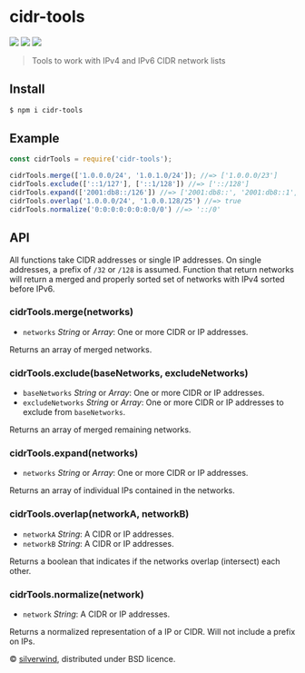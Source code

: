 # cidr-tools
[![](https://img.shields.io/npm/v/cidr-tools.svg?style=flat)](https://www.npmjs.org/package/cidr-tools)
[![](https://img.shields.io/npm/dm/cidr-tools.svg)](https://www.npmjs.org/package/cidr-tools)
[![](https://api.travis-ci.org/silverwind/cidr-tools.svg?style=flat)](https://travis-ci.org/silverwind/cidr-tools)
> Tools to work with IPv4 and IPv6 CIDR network lists

## Install

```bash
$ npm i cidr-tools
```
## Example

```js
const cidrTools = require('cidr-tools');

cidrTools.merge(['1.0.0.0/24', '1.0.1.0/24']); //=> ['1.0.0.0/23']
cidrTools.exclude(['::1/127'], ['::1/128']) //=> ['::/128']
cidrTools.expand(['2001:db8::/126']) //=> ['2001:db8::', '2001:db8::1', '2001:db8::2', '2001:db8::3']
cidrTools.overlap('1.0.0.0/24', '1.0.0.128/25') //=> true
cidrTools.normalize('0:0:0:0:0:0:0:0/0') //=> '::/0'
```

## API

All functions take CIDR addresses or single IP addresses. On single addresses, a prefix of `/32` or `/128` is assumed. Function that return networks will return a merged and properly sorted set of networks with IPv4 sorted before IPv6.

### cidrTools.merge(networks)

- `networks` *String* or *Array*: One or more CIDR or IP addresses.

Returns an array of merged networks.

### cidrTools.exclude(baseNetworks, excludeNetworks)

- `baseNetworks` *String* or *Array*: One or more CIDR or IP addresses.
- `excludeNetworks` *String* or *Array*: One or more CIDR or IP addresses to exclude from `baseNetworks`.

Returns an array of merged remaining networks.

### cidrTools.expand(networks)

- `networks` *String* or *Array*: One or more CIDR or IP addresses.

Returns an array of individual IPs contained in the networks.

### cidrTools.overlap(networkA, networkB)

- `networkA` *String*: A CIDR or IP addresses.
- `networkB` *String*: A CIDR or IP addresses.

Returns a boolean that indicates if the networks overlap (intersect) each other.

### cidrTools.normalize(network)

- `network` *String*: A CIDR or IP addresses.

Returns a normalized representation of a IP or CIDR. Will not include a prefix on IPs.

© [silverwind](https://github.com/silverwind), distributed under BSD licence.

